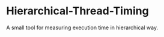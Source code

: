 Hierarchical-Thread-Timing
==========================

A small tool for measuring execution time in hierarchical way.
